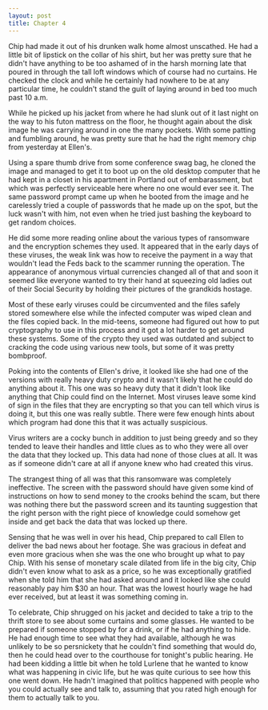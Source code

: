 ```yaml
---
layout: post
title: Chapter 4
---
```


Chip had made it out of his drunken walk home almost unscathed.  He had a
little bit of lipstick on the collar of his shirt, but her was pretty sure
that he didn't have anything to be too ashamed of in the harsh morning late
that poured in through the tall loft windows which of course had no curtains.
He checked the clock and while he certainly had nowhere to be at any
particular time, he couldn't stand the guilt of laying around in bed too much
past 10 a.m.

While he picked up his jacket from where he had slunk out of it last
night on the way to his futon mattress on the floor, he thought again about
the disk image he was carrying around in one the many pockets.  With some
patting and fumbling around, he was pretty sure that he had the right memory
chip from yesterday at Ellen's.

Using a spare thumb drive from some conference swag bag, he cloned the image
and managed to get it to boot up on the old desktop computer that he had kept
in a closet in his apartment in Portland out of embarassment, but which was
perfectly serviceable here where no one would ever see it.  The same password
prompt came up when he booted from the image and he carelessly tried a couple
of passwords that he made up on the spot, but the luck wasn't with him, not
even when he tried just bashing the keyboard to get random choices.

He did some more reading online about the various types of ransomware and the
encryption schemes they used.  It appeared that in the early days of these
viruses, the weak link was how to receive the payment in a way that wouldn't
lead the Feds back to the scammer running the operation.  The appearance of
anonymous virtual currencies changed all of that and soon it seemed like
everyone wanted to try their hand at squeezing old ladies out of their Social
Security by holding their pictures of the grandkids hostage.

Most of these early viruses could be circumvented and the files safely stored
somewhere else while the infected computer was wiped clean and the files
copied back.  In the mid-teens, someone had figured out how to put
cryptography to use in this process and it got a lot harder to get around
these systems.  Some of the crypto they used was outdated and subject to
cracking the code using various new tools, but some of it was pretty
bombproof.

Poking into the contents of Ellen's drive, it looked like she had one of the
versions with really heavy duty crypto and it wasn't likely that he could do
anything about it.  This one was so heavy duty that it didn't look like
anything that Chip could find on the Internet.  Most viruses leave some kind
of sign in the files that they are encrypting so that you can tell which virus
is doing it, but this one was really subtle.  There were few enough hints
about which program had done this that it was actually suspicious.

Virus writers are a cocky bunch in addition to just being greedy and so they
tended to leave their handles and little clues as to who they were all over
the data that they locked up.  This data had none of those clues at all.  It
was as if someone didn't care at all if anyone knew who had created this
virus.

The strangest thing of all was that this ransomware was completely
ineffective.  The screen with the password should have given some kind of
instructions on how to send money to the crooks behind the scam, but there was
nothing there but the password screen and its taunting suggestion that the
right person with the right piece of knowledge could somehow get inside and
get back the data that was locked up there.

Sensing that he was well in over his head, Chip prepared to call Ellen to
deliver the bad news about her footage.  She was gracious in defeat and even
more gracious when she was the one who brought up what to pay Chip.  With his
sense of monetary scale dilated from life in the big city, Chip didn't even
know what to ask as a price, so he was exceptionally gratified when she told
him that she had asked around and it looked like she could reasonably pay him
$30 an hour.  That was the lowest hourly wage he had ever received, but at
least it was something coming in.

To celebrate, Chip shrugged on his jacket and decided to take a trip to the
thrift store to see about some curtains and some glasses.  He wanted to be
prepared if someone stopped by for a drink, or if he had anything to hide.  He
had enough time to see what they had available, although he was unlikely to be
so persnickety that he couldn't find something that would do, then he could
head over to the courthouse for tonight's public hearing.  He had been kidding a
little bit when he told Lurlene that he wanted to know what was happening in
civic life, but he was quite curious to see how this one went down.  He hadn't
imagined that politics happened with people who you could actually see and
talk to, assuming that you rated high enough for them to actually talk to you.
